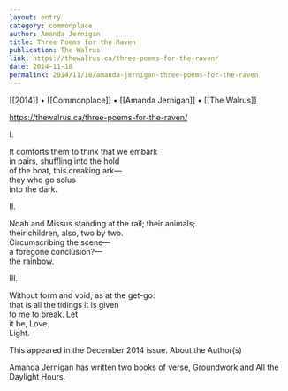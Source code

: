 ```yaml
---
layout: entry
category: commonplace
author: Amanda Jernigan
title: Three Poems for the Raven
publication: The Walrus
link: https://thewalrus.ca/three-poems-for-the-raven/
date: 2014-11-18
permalink: 2014/11/18/amanda-jernigan-three-poems-for-the-raven
---
```


[[2014]] • [[Commonplace]] • [[Amanda Jernigan]] • [[The Walrus]]

https://thewalrus.ca/three-poems-for-the-raven/

I.

It comforts them to think that we embark
<br> in pairs, shuffling into the hold
<br> of the boat, this creaking ark—
<br> they who go solus
<br> into the dark.

II.

Noah and Missus standing at the rail; their animals;
<br> their children, also, two by two.
<br> Circumscribing the scene—
<br> a foregone conclusion?—
<br> the rainbow.

III.

Without form and void, as at the get-go:
<br> that is all the tidings it is given
<br> to me to break. Let
<br> it be, Love.
<br> Light.


This appeared in the December 2014 issue.
About the Author(s)

Amanda Jernigan has written two books of verse, Groundwork and All the Daylight Hours.
